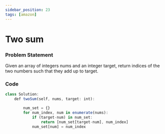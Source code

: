 ```yaml
---
sidebar_position: 23
tags: [amazon]
---
```


# Two sum

### Problem Statement

Given an array of integers nums and an integer target, return indices of the two numbers
such that they add up to target.

### Code

```jsx title="Python Code"
class Solution:
    def twoSum(self, nums, target: int):

        num_set = {}
        for num_index, num in enumerate(nums):
            if (target-num) in num_set:
                return [num_set[target-num], num_index]
            num_set[num] = num_index
```

